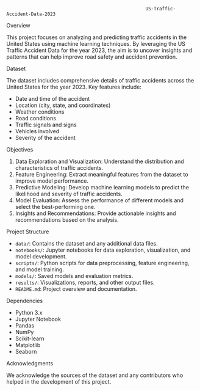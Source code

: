                                                        US-Traffic-Accident-Data-2023 
Overview

This project focuses on analyzing and predicting traffic accidents in the United States using machine learning techniques. By leveraging the US Traffic Accident Data for the year 2023, the aim is to uncover insights and patterns that can help improve road safety and accident prevention.

Dataset

The dataset includes comprehensive details of traffic accidents across the United States for the year 2023. Key features include:
- Date and time of the accident
- Location (city, state, and coordinates)
- Weather conditions
- Road conditions
- Traffic signals and signs
- Vehicles involved
- Severity of the accident

Objectives

1. Data Exploration and Visualization: Understand the distribution and characteristics of traffic accidents.
2. Feature Engineering: Extract meaningful features from the dataset to improve model performance.
3. Predictive Modeling: Develop machine learning models to predict the likelihood and severity of traffic accidents.
4. Model Evaluation: Assess the performance of different models and select the best-performing one.
5. Insights and Recommendations: Provide actionable insights and recommendations based on the analysis.

Project Structure

- `data/`: Contains the dataset and any additional data files.
- `notebooks/`: Jupyter notebooks for data exploration, visualization, and model development.
- `scripts/`: Python scripts for data preprocessing, feature engineering, and model training.
- `models/`: Saved models and evaluation metrics.
- `results/`: Visualizations, reports, and other output files.
- `README.md`: Project overview and documentation.

Dependencies

- Python 3.x
- Jupyter Notebook
- Pandas
- NumPy
- Scikit-learn
- Matplotlib
- Seaborn

Acknowledgments

We acknowledge the sources of the dataset and any contributors who helped in the development of this project.
